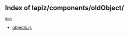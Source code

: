 ## Index of lapiz/components/oldObject/

<sub><sup>[Back](../index.md)</sup></sub>

* [objects.js](objects.js.md)